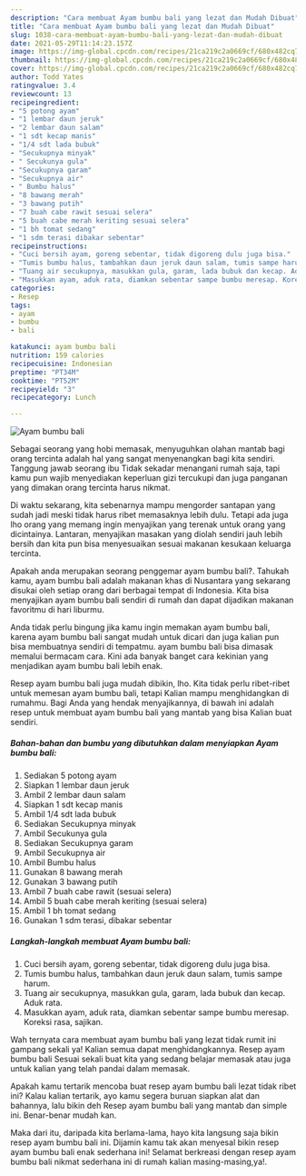 ```yaml
---
description: "Cara membuat Ayam bumbu bali yang lezat dan Mudah Dibuat"
title: "Cara membuat Ayam bumbu bali yang lezat dan Mudah Dibuat"
slug: 1038-cara-membuat-ayam-bumbu-bali-yang-lezat-dan-mudah-dibuat
date: 2021-05-29T11:14:23.157Z
image: https://img-global.cpcdn.com/recipes/21ca219c2a0669cf/680x482cq70/ayam-bumbu-bali-foto-resep-utama.jpg
thumbnail: https://img-global.cpcdn.com/recipes/21ca219c2a0669cf/680x482cq70/ayam-bumbu-bali-foto-resep-utama.jpg
cover: https://img-global.cpcdn.com/recipes/21ca219c2a0669cf/680x482cq70/ayam-bumbu-bali-foto-resep-utama.jpg
author: Todd Yates
ratingvalue: 3.4
reviewcount: 13
recipeingredient:
- "5 potong ayam"
- "1 lembar daun jeruk"
- "2 lembar daun salam"
- "1 sdt kecap manis"
- "1/4 sdt lada bubuk"
- "Secukupnya minyak"
- " Secukunya gula"
- "Secukupnya garam"
- "Secukupnya air"
- " Bumbu halus"
- "8 bawang merah"
- "3 bawang putih"
- "7 buah cabe rawit sesuai selera"
- "5 buah cabe merah keriting sesuai selera"
- "1 bh tomat sedang"
- "1 sdm terasi dibakar sebentar"
recipeinstructions:
- "Cuci bersih ayam, goreng sebentar, tidak digoreng dulu juga bisa."
- "Tumis bumbu halus, tambahkan daun jeruk daun salam, tumis sampe harum."
- "Tuang air secukupnya, masukkan gula, garam, lada bubuk dan kecap. Aduk rata."
- "Masukkan ayam, aduk rata, diamkan sebentar sampe bumbu meresap. Koreksi rasa, sajikan."
categories:
- Resep
tags:
- ayam
- bumbu
- bali

katakunci: ayam bumbu bali 
nutrition: 159 calories
recipecuisine: Indonesian
preptime: "PT34M"
cooktime: "PT52M"
recipeyield: "3"
recipecategory: Lunch

---
```



![Ayam bumbu bali](https://img-global.cpcdn.com/recipes/21ca219c2a0669cf/680x482cq70/ayam-bumbu-bali-foto-resep-utama.jpg)

Sebagai seorang yang hobi memasak, menyuguhkan olahan mantab bagi orang tercinta adalah hal yang sangat menyenangkan bagi kita sendiri. Tanggung jawab seorang ibu Tidak sekadar menangani rumah saja, tapi kamu pun wajib menyediakan keperluan gizi tercukupi dan juga panganan yang dimakan orang tercinta harus nikmat.

Di waktu  sekarang, kita sebenarnya mampu mengorder santapan yang sudah jadi meski tidak harus ribet memasaknya lebih dulu. Tetapi ada juga lho orang yang memang ingin menyajikan yang terenak untuk orang yang dicintainya. Lantaran, menyajikan masakan yang diolah sendiri jauh lebih bersih dan kita pun bisa menyesuaikan sesuai makanan kesukaan keluarga tercinta. 



Apakah anda merupakan seorang penggemar ayam bumbu bali?. Tahukah kamu, ayam bumbu bali adalah makanan khas di Nusantara yang sekarang disukai oleh setiap orang dari berbagai tempat di Indonesia. Kita bisa menyajikan ayam bumbu bali sendiri di rumah dan dapat dijadikan makanan favoritmu di hari liburmu.

Anda tidak perlu bingung jika kamu ingin memakan ayam bumbu bali, karena ayam bumbu bali sangat mudah untuk dicari dan juga kalian pun bisa membuatnya sendiri di tempatmu. ayam bumbu bali bisa dimasak memalui bermacam cara. Kini ada banyak banget cara kekinian yang menjadikan ayam bumbu bali lebih enak.

Resep ayam bumbu bali juga mudah dibikin, lho. Kita tidak perlu ribet-ribet untuk memesan ayam bumbu bali, tetapi Kalian mampu menghidangkan di rumahmu. Bagi Anda yang hendak menyajikannya, di bawah ini adalah resep untuk membuat ayam bumbu bali yang mantab yang bisa Kalian buat sendiri.

<!--inarticleads1-->

##### Bahan-bahan dan bumbu yang dibutuhkan dalam menyiapkan Ayam bumbu bali:

1. Sediakan 5 potong ayam
1. Siapkan 1 lembar daun jeruk
1. Ambil 2 lembar daun salam
1. Siapkan 1 sdt kecap manis
1. Ambil 1/4 sdt lada bubuk
1. Sediakan Secukupnya minyak
1. Ambil  Secukunya gula
1. Sediakan Secukupnya garam
1. Ambil Secukupnya air
1. Ambil  Bumbu halus
1. Gunakan 8 bawang merah
1. Gunakan 3 bawang putih
1. Ambil 7 buah cabe rawit (sesuai selera)
1. Ambil 5 buah cabe merah keriting (sesuai selera)
1. Ambil 1 bh tomat sedang
1. Gunakan 1 sdm terasi, dibakar sebentar




<!--inarticleads2-->

##### Langkah-langkah membuat Ayam bumbu bali:

1. Cuci bersih ayam, goreng sebentar, tidak digoreng dulu juga bisa.
1. Tumis bumbu halus, tambahkan daun jeruk daun salam, tumis sampe harum.
1. Tuang air secukupnya, masukkan gula, garam, lada bubuk dan kecap. Aduk rata.
1. Masukkan ayam, aduk rata, diamkan sebentar sampe bumbu meresap. Koreksi rasa, sajikan.




Wah ternyata cara membuat ayam bumbu bali yang lezat tidak rumit ini gampang sekali ya! Kalian semua dapat menghidangkannya. Resep ayam bumbu bali Sesuai sekali buat kita yang sedang belajar memasak atau juga untuk kalian yang telah pandai dalam memasak.

Apakah kamu tertarik mencoba buat resep ayam bumbu bali lezat tidak ribet ini? Kalau kalian tertarik, ayo kamu segera buruan siapkan alat dan bahannya, lalu bikin deh Resep ayam bumbu bali yang mantab dan simple ini. Benar-benar mudah kan. 

Maka dari itu, daripada kita berlama-lama, hayo kita langsung saja bikin resep ayam bumbu bali ini. Dijamin kamu tak akan menyesal bikin resep ayam bumbu bali enak sederhana ini! Selamat berkreasi dengan resep ayam bumbu bali nikmat sederhana ini di rumah kalian masing-masing,ya!.


